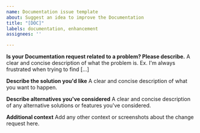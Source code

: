 ```yaml
---
name: Documentation issue template
about: Suggest an idea to improve the Documentation
title: "[DOC]"
labels: documentation, enhancement
assignees: ''

---
```


**Is your Documentation request related to a problem? Please describe.**
A clear and concise description of what the problem is. Ex. I'm always frustrated when trying to find [...]

**Describe the solution you'd like**
A clear and concise description of what you want to happen.

**Describe alternatives you've considered**
A clear and concise description of any alternative solutions or features you've considered.

**Additional context**
Add any other context or screenshots about the change request here.
